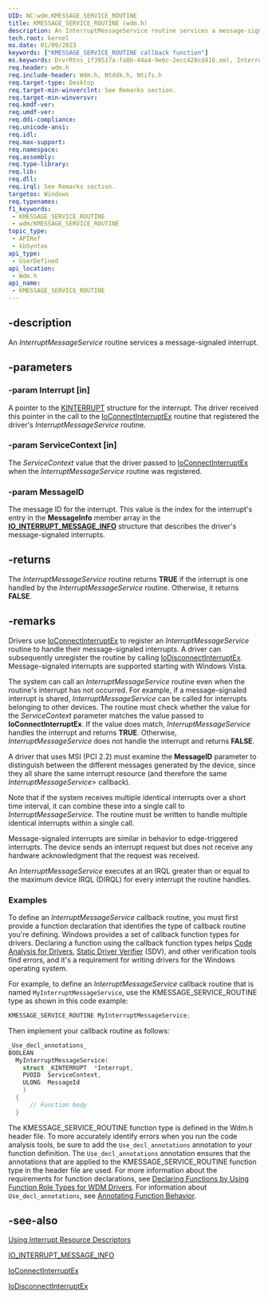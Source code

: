```yaml
---
UID: NC:wdm.KMESSAGE_SERVICE_ROUTINE
title: KMESSAGE_SERVICE_ROUTINE (wdm.h)
description: An InterruptMessageService routine services a message-signaled interrupt.
tech.root: kernel
ms.date: 01/09/2023
keywords: ["KMESSAGE_SERVICE_ROUTINE callback function"]
ms.keywords: DrvrRtns_1f39517a-fa8b-44a4-9e6c-2ecc428cd416.xml, InterruptMessageService, InterruptMessageService routine [Kernel-Mode Driver Architecture], KMESSAGE_SERVICE_ROUTINE, kernel.interruptmessageservice, wdm/InterruptMessageService
req.header: wdm.h
req.include-header: Wdm.h, Ntddk.h, Ntifs.h
req.target-type: Desktop
req.target-min-winverclnt: See Remarks section.
req.target-min-winversvr: 
req.kmdf-ver: 
req.umdf-ver: 
req.ddi-compliance: 
req.unicode-ansi: 
req.idl: 
req.max-support: 
req.namespace: 
req.assembly: 
req.type-library: 
req.lib: 
req.dll: 
req.irql: See Remarks section.
targetos: Windows
req.typenames: 
f1_keywords:
 - KMESSAGE_SERVICE_ROUTINE
 - wdm/KMESSAGE_SERVICE_ROUTINE
topic_type:
 - APIRef
 - kbSyntax
api_type:
 - UserDefined
api_location:
 - Wdm.h
api_name:
 - KMESSAGE_SERVICE_ROUTINE
---
```


## -description

An *InterruptMessageService* routine services a message-signaled interrupt.

## -parameters

### -param Interrupt [in]

A pointer to the [KINTERRUPT](/windows-hardware/drivers/kernel/eprocess) structure for the interrupt. The driver received this pointer in the call to the [IoConnectInterruptEx](./nf-wdm-ioconnectinterruptex.md) routine that registered the driver's *InterruptMessageService* routine.

### -param ServiceContext [in]

The *ServiceContext* value that the driver passed to [IoConnectInterruptEx](./nf-wdm-ioconnectinterruptex.md) when the *InterruptMessageService* routine was registered.

### -param MessageID

The message ID for the interrupt. This value is the index for the interrupt's entry in the **MessageInfo** member array in the [**IO_INTERRUPT_MESSAGE_INFO**](./ns-wdm-_io_interrupt_message_info.md) structure that describes the driver's message-signaled interrupts.

## -returns

The *InterruptMessageService* routine returns **TRUE** if the interrupt is one handled by the *InterruptMessageService* routine. Otherwise, it returns **FALSE**.

## -remarks

Drivers use [IoConnectInterruptEx](./nf-wdm-ioconnectinterruptex.md) to register an *InterruptMessageService* routine to handle their message-signaled interrupts. A driver can subsequently unregister the routine by calling [IoDisconnectInterruptEx](./nf-wdm-iodisconnectinterruptex.md). Message-signaled interrupts are supported starting with Windows Vista.

The system can call an *InterruptMessageService* routine even when the routine's interrupt has not occurred. For example, if a message-signaled interrupt is shared, *InterruptMessageService* can be called for interrupts belonging to other devices. The routine must check whether the value for the *ServiceContext* parameter matches the value passed to **IoConnectInterruptEx**. If the value does match, *InterruptMessageService* handles the interrupt and returns **TRUE**. Otherwise, *InterruptMessageService* does not handle the interrupt and returns **FALSE**.

A driver that uses MSI (PCI 2.2) must examine the **MessageID** parameter to distinguish between the different messages generated by the device, since they all share the same interrupt resource
 (and therefore the same *InterruptMessageService*> callback).

Note that if the system receives multiple identical interrupts over a short time interval, it can combine these into a single call to *InterruptMessageService*. The routine must be written to handle multiple identical interrupts within a single call.

Message-signaled interrupts are similar in behavior to edge-triggered interrupts. The device sends an interrupt request but does not receive any hardware acknowledgment that the request was received.

An *InterruptMessageService* executes at an IRQL greater than or equal to the maximum device IRQL (DIRQL) for every interrupt the routine handles.

### Examples

To define an *InterruptMessageService* callback routine, you must first provide a function declaration that identifies the type of callback routine you're defining. Windows provides a set of callback function types for drivers. Declaring a function using the callback function types helps [Code Analysis for Drivers](/windows-hardware/drivers/devtest/code-analysis-for-drivers), [Static Driver Verifier](/windows-hardware/drivers/devtest/static-driver-verifier) (SDV), and other verification tools find errors, and it's a requirement for writing drivers for the Windows operating system.

For example, to define an *InterruptMessageService* callback routine that is named `MyInterruptMessageService`, use the KMESSAGE_SERVICE_ROUTINE type as shown in this code example:

```cpp
KMESSAGE_SERVICE_ROUTINE MyInterruptMessageService;
```

Then implement your callback routine as follows:

```cpp
_Use_decl_annotations_
BOOLEAN
  MyInterruptMessageService(
    struct _KINTERRUPT  *Interrupt,
    PVOID  ServiceContext,
    ULONG  MessageId 
    )
  {
      // Function body
  }
```

The KMESSAGE_SERVICE_ROUTINE function type is defined in the Wdm.h header file. To more accurately identify errors when you run the code analysis tools, be sure to add the `Use_decl_annotations` annotation to your function definition. The `Use_decl_annotations` annotation ensures that the annotations that are applied to the KMESSAGE_SERVICE_ROUTINE function type in the header file are used. For more information about the requirements for function declarations, see [Declaring Functions by Using Function Role Types for WDM Drivers](/windows-hardware/drivers/devtest/declaring-functions-using-function-role-types-for-wdm-drivers). For information about `Use_decl_annotations`, see [Annotating Function Behavior](/visualstudio/code-quality/annotating-function-behavior).

## -see-also

[Using Interrupt Resource Descriptors](/windows-hardware/drivers/kernel/using-interrupt-resource-descriptors)

[IO_INTERRUPT_MESSAGE_INFO](./ns-wdm-_io_interrupt_message_info.md)

[IoConnectInterruptEx](./nf-wdm-ioconnectinterruptex.md)

[IoDisconnectInterruptEx](./nf-wdm-iodisconnectinterruptex.md)